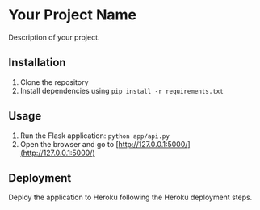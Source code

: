 # Your Project Name

Description of your project.

## Installation

1. Clone the repository
2. Install dependencies using `pip install -r requirements.txt`

## Usage

1. Run the Flask application: `python app/api.py`
2. Open the browser and go to [http://127.0.0.1:5000/](http://127.0.0.1:5000/)

## Deployment

Deploy the application to Heroku following the Heroku deployment steps.
